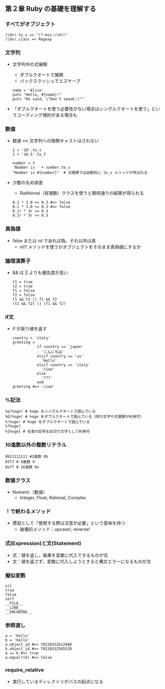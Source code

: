 ## 第２章 Ruby の基礎を理解する

### すべてがオブジェクト

```
/\d+/.to_s => "(?-mix:\\d+)"
/\d+/.class => Regexp
```

### 文字列

- 文字列中の式展開
    - ダブルクオートで展開
    - バックスラッシュでエスケープ

    ```
    name = 'Alice'
    puts "Hello, #{name}!"
    puts "He said, \"Don't speak.\"" 
    ```

- 「ダブルクオートを使う必要性がない場合はシングルクオートを使う」というコーディング規約がある場合も

### 数値

- 数値 ↔ 文字列への暗黙キャストはされない

    ```
    1 + '10'.to_s
    1 + '10.5'.to_f

    number = 3
    'Number is ' + number.to_s
    "Number is #{number}"  # 式展開では自動的に to_s メソッドが呼ばれる
    ```

- 少数の丸め誤差
    - Raditional（有理数）クラスを使うと期待通りの結果が得られる

    ```
    0.1 * 3.0 == 0.3 #=> false
    0.1 * 3.0 <= 0.3 #=> false
    0.1r * 3r == 0.3
    0.1r * 3r <= 0.3
    ```

### 真偽値

- false または nil であれば偽，それ以外は真
    - nil? メソッドを使うかオブジェクトをそのまま真偽値にするか

### 論理演算子

- && は || よりも優先度が高い

    ```
    t1 = true
    t2 = true
    f1 = false
    f2 = false
    t1 && t2 || f1 && f2
    (t1 && t2) || (f1 && f2)
    ```
    
### if文

- if が戻り値を返す
    ```
    country = 'italy'
    greeting =
               if country == 'japan'
                 'こんにちは'
               elsif country == 'us'
                 'Hello'
               elsif country == 'italy'
                 'ciao'
               else
                 '???'
               end
    greeting #=> 'ciao'
    ```

### %記法

```
%q!hoge! # hoge をシングルクオートで囲んでいる
%Q!hoge! # hoge をダブルクオートで囲んでいる（改行文字や式展開が利用可）
%!hoge! # hoge をダブルクオートで囲んでいる
%?hoge?
%{hoge} # 任意の記号を区切り文字として利用可
```

### 10進数以外の整数リテラル
```
0b11111111 #2進数 0b
0377 # 8進数 0
0xff # 16進数 0x
```

### 数値クラス
- Numeric（数値）
    - Integer, Float, Rational, Complex

### ！で終わるメソッド
- 慣習として「使用する際は注意が必要」という意味を持つ
   - 破壊的メソッド：upcase!, reverse!
   
### 式(Expression)と文(Statement)

- 式：値を返し，結果を変数に代入できるものが式
- 文：値を返さず，変数に代入しようとすると構文エラーになるものが文

### 擬似変数

```
nil
true
false
self
__FILE__
__LINE__
__ENCODING__
```

### 参照渡し

```
a = 'hello'
b = 'hello'
a.object_id #=> 70228332612480
b.object_id #=> 70228332565520
a == b #=> true
a.equal?(b) #=> false
```

### require_relative

- 実行しているディレクトリがパスの起点になる
